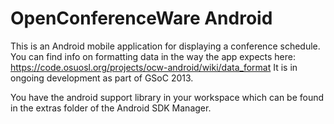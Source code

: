 OpenConferenceWare Android
==========================

This is an Android mobile application for displaying a conference schedule. You can find info on formatting data in the way the app expects here: https://code.osuosl.org/projects/ocw-android/wiki/data_format It is in ongoing development as part of GSoC 2013.


You have the android support library in your workspace which can be found in the extras folder of the Android SDK Manager. 
